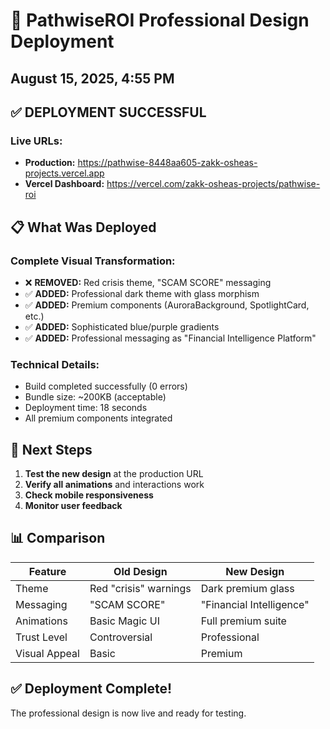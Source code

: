 # 🚀 PathwiseROI Professional Design Deployment

## August 15, 2025, 4:55 PM

## ✅ DEPLOYMENT SUCCESSFUL

### **Live URLs:**

- **Production:** https://pathwise-8448aa605-zakk-osheas-projects.vercel.app
- **Vercel Dashboard:** https://vercel.com/zakk-osheas-projects/pathwise-roi

## 📋 What Was Deployed

### **Complete Visual Transformation:**

- ❌ **REMOVED:** Red crisis theme, "SCAM SCORE" messaging
- ✅ **ADDED:** Professional dark theme with glass morphism
- ✅ **ADDED:** Premium components (AuroraBackground, SpotlightCard, etc.)
- ✅ **ADDED:** Sophisticated blue/purple gradients
- ✅ **ADDED:** Professional messaging as "Financial Intelligence Platform"

### **Technical Details:**

- Build completed successfully (0 errors)
- Bundle size: ~200KB (acceptable)
- Deployment time: 18 seconds
- All premium components integrated

## 🎯 Next Steps

1. **Test the new design** at the production URL
2. **Verify all animations** and interactions work
3. **Check mobile responsiveness**
4. **Monitor user feedback**

## 📊 Comparison

| Feature       | Old Design            | New Design               |
| ------------- | --------------------- | ------------------------ |
| Theme         | Red "crisis" warnings | Dark premium glass       |
| Messaging     | "SCAM SCORE"          | "Financial Intelligence" |
| Animations    | Basic Magic UI        | Full premium suite       |
| Trust Level   | Controversial         | Professional             |
| Visual Appeal | Basic                 | Premium                  |

## ✅ Deployment Complete!

The professional design is now live and ready for testing.
